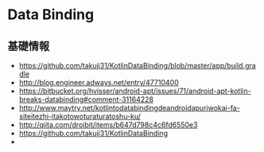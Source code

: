 Data Binding
==

基礎情報
--
+ https://github.com/takuji31/KotlinDataBinding/blob/master/app/build.gradle
+ http://blog.engineer.adways.net/entry/47710400
+ https://bitbucket.org/hvisser/android-apt/issues/71/android-apt-kotlin-breaks-databinding#comment-31164228
+ http://www.maytry.net/kotlintodatabindingdeandroidapuriwokai-fa-siteitezhi-itakotowoturaturatoshu-ku/
+ http://qiita.com/droibit/items/b647d798c4c6fd6550e3
+ https://github.com/takuji31/KotlinDataBinding
+

